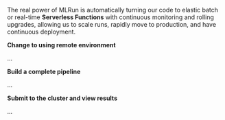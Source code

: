 The real power of MLRun is automatically turning our code to elastic batch or real-time **Serverless Functions**
with continuous monitoring and rolling upgrades, allowing us to scale runs, rapidly move to production, and have continuous deployment.


**Change to using remote environment** 

...

**Build a complete pipeline**

...

**Submit to the cluster and view results**

...